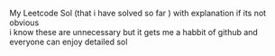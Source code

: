 My Leetcode Sol (that i have solved so far ) with explanation if its not obvious
<br> i know these are unnecessary but it gets me a habbit of github and everyone can enjoy detailed sol
